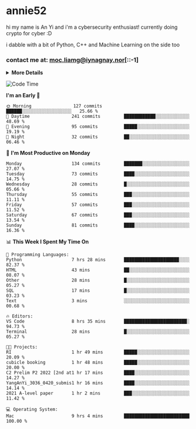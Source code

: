 # annie52 

hi my name is An Yi and i'm a cybersecurity enthusiast!
currently doing crypto for cyber :D

i dabble with a bit of Python, C++ and Machine Learning on the side too

<!--
![trophy](https://github-profile-trophy.vercel.app/?username=yanganyi&theme=discord&no-frame=true&no-bg=false&margin-w=4&row=1)
-->

### contact me at: moc.liamg@iynagnay.nor[::-1] 

<details>
<summary>
  <strong>More Details</strong>
</summary>
<br/>

**main langs**

![Python](https://img.shields.io/badge/-Python-black?style=for-the-badge&logo=python)
![C++](https://img.shields.io/badge/-C%2B%2B-black?style=for-the-badge&logo=c%2B%2B)
![Swift](https://img.shields.io/badge/-Swift-black?style=for-the-badge&logo=swift)

**dev envs**

![VSCode](https://img.shields.io/badge/-VS_Code-black?style=for-the-badge&logo=visualstudiocode)
![Figma](https://img.shields.io/badge/-Figma-black?style=for-the-badge&logo=figma)
![XCode](https://img.shields.io/badge/-XCode-black?style=for-the-badge&logo=xcode)
![Github](https://img.shields.io/badge/-Github-black?style=for-the-badge&logo=github)

**browsers**

![Arc Browser](https://img.shields.io/badge/-Arc-black?style=for-the-badge&logo=arc)
![Opera GX](https://img.shields.io/badge/-Opera_GX-black?style=for-the-badge&logo=operagx)
![Firefox](https://img.shields.io/badge/-Firefox-black?style=for-the-badge&logo=firefox)

**devices**

![macOS](https://img.shields.io/badge/-macOS-black?style=for-the-badge&logo=macos)
![Kali Linux](https://img.shields.io/badge/-Kali-black?style=for-the-badge&logo=kalilinux)
![Windows](https://img.shields.io/badge/-Windows-black?style=for-the-badge&logo=windows11)
![Android](https://img.shields.io/badge/-Android-black?style=for-the-badge&logo=android)

</details>

<!--START_SECTION:waka-->
![Code Time](http://img.shields.io/badge/Code%20Time-290%20hrs%2040%20mins-blue)

**I'm an Early 🐤** 

```text
🌞 Morning                127 commits         ██████░░░░░░░░░░░░░░░░░░░   25.66 % 
🌆 Daytime                241 commits         ████████████░░░░░░░░░░░░░   48.69 % 
🌃 Evening                95 commits          █████░░░░░░░░░░░░░░░░░░░░   19.19 % 
🌙 Night                  32 commits          ██░░░░░░░░░░░░░░░░░░░░░░░   06.46 % 
```
📅 **I'm Most Productive on Monday** 

```text
Monday                   134 commits         ███████░░░░░░░░░░░░░░░░░░   27.07 % 
Tuesday                  73 commits          ████░░░░░░░░░░░░░░░░░░░░░   14.75 % 
Wednesday                28 commits          █░░░░░░░░░░░░░░░░░░░░░░░░   05.66 % 
Thursday                 55 commits          ███░░░░░░░░░░░░░░░░░░░░░░   11.11 % 
Friday                   57 commits          ███░░░░░░░░░░░░░░░░░░░░░░   11.52 % 
Saturday                 67 commits          ███░░░░░░░░░░░░░░░░░░░░░░   13.54 % 
Sunday                   81 commits          ████░░░░░░░░░░░░░░░░░░░░░   16.36 % 
```


📊 **This Week I Spent My Time On** 

```text
💬 Programming Languages: 
Python                   7 hrs 28 mins       █████████████████████░░░░   82.37 % 
HTML                     43 mins             ██░░░░░░░░░░░░░░░░░░░░░░░   08.07 % 
Other                    28 mins             █░░░░░░░░░░░░░░░░░░░░░░░░   05.27 % 
SQL                      17 mins             █░░░░░░░░░░░░░░░░░░░░░░░░   03.23 % 
Text                     3 mins              ░░░░░░░░░░░░░░░░░░░░░░░░░   00.68 % 

🔥 Editors: 
VS Code                  8 hrs 35 mins       ████████████████████████░   94.73 % 
Terminal                 28 mins             █░░░░░░░░░░░░░░░░░░░░░░░░   05.27 % 

🐱‍💻 Projects: 
RI                       1 hr 49 mins        █████░░░░░░░░░░░░░░░░░░░░   20.09 % 
cubicle booking          1 hr 48 mins        █████░░░░░░░░░░░░░░░░░░░░   20.00 % 
C2 Prelim P2 2022 [2nd at1 hr 17 mins        ████░░░░░░░░░░░░░░░░░░░░░   14.27 % 
YangAnYi_3036_0420_submis1 hr 16 mins        ████░░░░░░░░░░░░░░░░░░░░░   14.14 % 
2021 A-level paper       1 hr 2 mins         ███░░░░░░░░░░░░░░░░░░░░░░   11.42 % 

💻 Operating System: 
Mac                      9 hrs 4 mins        █████████████████████████   100.00 % 
```


<!--END_SECTION:waka-->

<!--
## a little background

- I am currently studying at [Hwa Chong Junior College](https://www.hci.edu.sg/), subject combi P CP M E
- Currently doing CTFs and [Leetcode](https://leetcode.com/) daily challenges
- Fluent in English and Chinese, learning Russian and Indonesian

<a href="">
  <img align="centre" src="https://github-readme-stats.vercel.app/api?username=yanganyi&count_private=true&include_all_commits=true&show_icons=true&title_color=007bff&text_color=e7e7e7&icon_color=007bff&bg_color=171c28" />
<a />
-->



<!--
![Top Langs](https://github-readme-stats.vercel.app/api/top-langs/?username=yanganyi&layout=compact&title_color=007bff&text_color=e7e7e7&icon_color=007bff&bg_color=171c28)
-->

<!--
**yanganyi/yanganyi** is a ✨ _special_ ✨ repository because its `README.md` (this file) appears on your GitHub profile.

Here are some ideas to get you started:

- 🔭 I’m currently working on ...
- 🌱 I’m currently learning ...
- 👯 I’m looking to collaborate on ...
- 🤔 I’m looking for help with ...
- 💬 Ask me about ...
- 📫 How to reach me: ...
- 😄 Pronouns: ...
- ⚡ Fun fact: ...
-->
